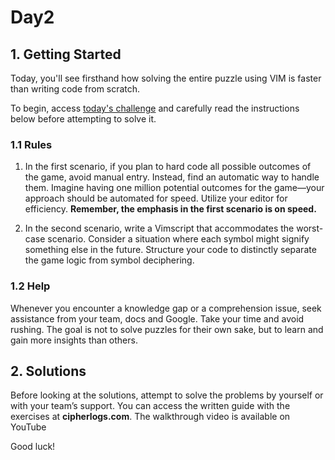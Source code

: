 # Day2
## 1. Getting Started
Today, you'll see firsthand how solving the entire puzzle using VIM is faster than writing code from scratch.

To begin, access [today's challenge](https://adventofcode.com/2022/day/2) and carefully read the instructions below before attempting to solve it.

### 1.1 Rules
1. In the first scenario, if you plan to hard code all possible outcomes of the game, avoid manual entry. Instead, find an automatic way to handle them. Imagine having one million potential outcomes for the game—your approach should be automated for speed. Utilize your editor for efficiency. **Remember, the emphasis in the first scenario is on speed.**

2. In the second scenario, write a Vimscript that accommodates the worst-case scenario. Consider a situation where each symbol might signify something else in the future. Structure your code to distinctly separate the game logic from symbol deciphering.


### 1.2 Help
Whenever you encounter a knowledge gap or a comprehension issue, seek assistance from your team, docs and Google. Take your time and avoid rushing. 
The goal is not to solve puzzles for their own sake, but to learn and gain more insights than others.

## 2. Solutions
Before looking at the solutions, attempt to solve the problems by yourself or with your team’s support.
You can access the written guide with the exercises at **cipherlogs.com**. The walkthrough video is available on YouTube

Good luck!
